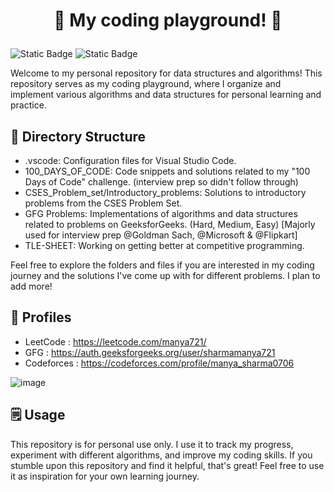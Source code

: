 # <p align="center"> 🚀 My coding playground! 🚀</p>

![Static Badge](https://img.shields.io/badge/competitive_coding-red) ![Static Badge](https://img.shields.io/badge/Data-Structures-blue)


Welcome to my personal repository for data structures and algorithms! This repository serves as my coding playground, where I organize and implement various algorithms and data structures for personal learning and practice. 


## 🧩 Directory Structure
- .vscode: Configuration files for Visual Studio Code.
- 100_DAYS_OF_CODE: Code snippets and solutions related to my "100 Days of Code" challenge. (interview prep so didn't follow through)
- CSES_Problem_set/Introductory_problems: Solutions to introductory problems from the CSES Problem Set.
- GFG Problems: Implementations of algorithms and data structures related to problems on GeeksforGeeks. (Hard, Medium, Easy) [Majorly used for interview prep @Goldman Sach, @Microsoft & @Flipkart]
- TLE-SHEET: Working on getting better at competitive programming.


Feel free to explore the folders and files if you are interested in my coding journey and the solutions I've come up with for different problems.
I plan to add more!

## 👤 Profiles
- LeetCode : https://leetcode.com/manya721/
- GFG : https://auth.geeksforgeeks.org/user/sharmamanya721
- Codeforces : https://codeforces.com/profile/manya_sharma0706
  
![image](https://github.com/manya706/Data-Structures-and-Algorithm/assets/96016153/e33f75b8-63c3-4c80-96ff-b58ab89740bb)

## 🗒️ Usage
This repository is for personal use only. I use it to track my progress, experiment with different algorithms, and improve my coding skills. If you stumble upon this repository and find it helpful, that's great! Feel free to use it as inspiration for your own learning journey.
